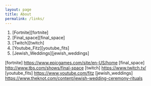 ```yaml
---
layout: page
title: About
permalink: /links/
---
```


1. [Fortnite][fortnite]
2. [Final_space][final_space]
3. [Twitch][twitch]
4. [Youtube_Fitz][youtube_fits]
5. [Jewish_Weddings][jewish_weddings]

[fortnite] https://www.epicgames.com/site/en-US/home
[final_space] http://www.tbs.com/shows/final-space
[twitch] https://www.twitch.tv/
[youtube_fits] https://www.youtube.com/fitz
[jewish_weddings] https://www.theknot.com/content/jewish-wedding-ceremony-rituals
